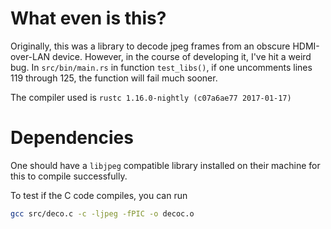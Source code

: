 # What even is this?
Originally, this was a library to decode jpeg frames from an obscure
HDMI-over-LAN device. However, in the course of developing it, I've hit a weird
bug. In `src/bin/main.rs` in function `test_libs()`, if one uncomments lines
119 through 125, the function will fail much sooner.

The compiler used is `rustc 1.16.0-nightly (c07a6ae77 2017-01-17)`

# Dependencies
One should have a `libjpeg` compatible library installed on their machine for
this to compile successfully.

To test if the C code compiles, you can run 
```bash
gcc src/deco.c -c -ljpeg -fPIC -o decoc.o
```
